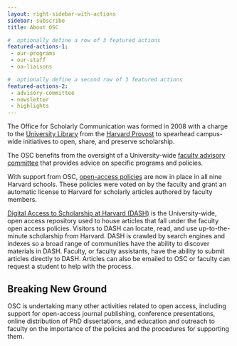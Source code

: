 ```yaml
---
layout: right-sidebar-with-actions
sidebar: subscribe
title: About OSC

#  optionally define a row of 3 featured actions
featured-actions-1:
 - our-programs
 - our-staff
 - oa-liaisons

#  optionally define a second row of 3 featured actions
featured-actions-2:
 - advisory-committee
 - newsletter
 - highlights
---
```


The Office for Scholarly Communication was formed in 2008 with a charge to the [University Library](http://hul.harvard.edu/) from the [Harvard Provost](http://www.provost.harvard.edu/) to spearhead campus-wide initiatives to open, share, and preserve scholarship.

The OSC benefits from the oversight of a University-wide [faculty advisory committee](/about/committee) that provides advice on specific programs and policies.
 
With support from OSC, [open-access policies](https://osc.hul.harvard.edu/policies) are now in place in all nine Harvard schools. These policies were voted on by the faculty and grant an automatic license to Harvard for scholarly articles authored by faculty members.

[Digital Access to Scholarship at Harvard (DASH)](http://dash.harvard.edu/) is the University-wide, open access repository used to house articles that fall under the faculty open access policies. Visitors to DASH can locate, read, and use up-to-the-minute scholarship from Harvard. DASH is crawled by search engines and indexes so a broad range of communities have the ability to discover materials in DASH. Faculty, or faculty assistants, have the ability to submit articles directly to DASH. Articles can also be emailed to OSC or faculty can request a student to help with the process.

## Breaking New Ground
OSC is undertaking many other activities related to open access, including support for open-access journal publishing, conference presentations, online distribution of PhD dissertations, and education and outreach to faculty on the importance of the policies and the procedures for supporting them.
